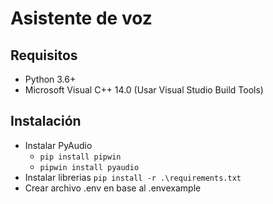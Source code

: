 # Asistente de voz

## Requisitos

- Python 3.6+
- Microsoft Visual C++ 14.0 (Usar Visual Studio Build Tools)

## Instalación

- Instalar PyAudio
  - `pip install pipwin`
  - `pipwin install pyaudio`
- Instalar librerias `pip install -r .\requirements.txt`
- Crear archivo .env en base al .envexample